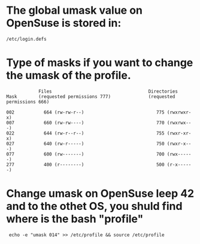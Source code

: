 # The global umask value on OpenSuse is stored in:
``` 
/etc/login.defs 
```

# Type of masks if you want to change the umask of the profile.

``` 	      
            Files                                    Directories
Mask        (requested permissions 777)              (requested permissions 666)

002 	      664 (rw-rw-r--) 	                        775 (rwxrwxr-x)
007 	      660 (rw-rw----) 	                        770 (rwxrwx---)
022 	      644 (rw-r--r--) 	                        755 (rwxr-xr-x)
027 	      640 (rw-r-----) 	                        750 (rwxr-x---)
077 	      600 (rw-------) 	                        700 (rwx------)
277 	      400 (r--------) 	                        500 (r-x------)
```
# Change umask on OpenSuse leep 42 and to the othet OS, you shuld find where is the bash "profile"
```
 echo -e "umask 014" >> /etc/profile && source /etc/profile
```
